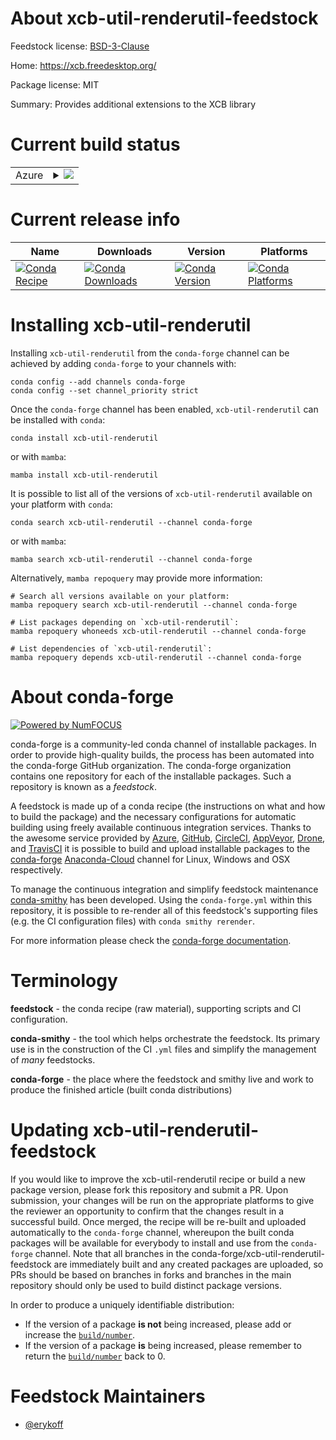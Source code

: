 About xcb-util-renderutil-feedstock
===================================

Feedstock license: [BSD-3-Clause](https://github.com/conda-forge/xcb-util-renderutil-feedstock/blob/main/LICENSE.txt)

Home: https://xcb.freedesktop.org/

Package license: MIT

Summary: Provides additional extensions to the XCB library

Current build status
====================


<table>
    
  <tr>
    <td>Azure</td>
    <td>
      <details>
        <summary>
          <a href="https://dev.azure.com/conda-forge/feedstock-builds/_build/latest?definitionId=16398&branchName=main">
            <img src="https://dev.azure.com/conda-forge/feedstock-builds/_apis/build/status/xcb-util-renderutil-feedstock?branchName=main">
          </a>
        </summary>
        <table>
          <thead><tr><th>Variant</th><th>Status</th></tr></thead>
          <tbody><tr>
              <td>linux_64</td>
              <td>
                <a href="https://dev.azure.com/conda-forge/feedstock-builds/_build/latest?definitionId=16398&branchName=main">
                  <img src="https://dev.azure.com/conda-forge/feedstock-builds/_apis/build/status/xcb-util-renderutil-feedstock?branchName=main&jobName=linux&configuration=linux%20linux_64_" alt="variant">
                </a>
              </td>
            </tr><tr>
              <td>linux_aarch64</td>
              <td>
                <a href="https://dev.azure.com/conda-forge/feedstock-builds/_build/latest?definitionId=16398&branchName=main">
                  <img src="https://dev.azure.com/conda-forge/feedstock-builds/_apis/build/status/xcb-util-renderutil-feedstock?branchName=main&jobName=linux&configuration=linux%20linux_aarch64_" alt="variant">
                </a>
              </td>
            </tr><tr>
              <td>linux_ppc64le</td>
              <td>
                <a href="https://dev.azure.com/conda-forge/feedstock-builds/_build/latest?definitionId=16398&branchName=main">
                  <img src="https://dev.azure.com/conda-forge/feedstock-builds/_apis/build/status/xcb-util-renderutil-feedstock?branchName=main&jobName=linux&configuration=linux%20linux_ppc64le_" alt="variant">
                </a>
              </td>
            </tr>
          </tbody>
        </table>
      </details>
    </td>
  </tr>
</table>

Current release info
====================

| Name | Downloads | Version | Platforms |
| --- | --- | --- | --- |
| [![Conda Recipe](https://img.shields.io/badge/recipe-xcb--util--renderutil-green.svg)](https://anaconda.org/conda-forge/xcb-util-renderutil) | [![Conda Downloads](https://img.shields.io/conda/dn/conda-forge/xcb-util-renderutil.svg)](https://anaconda.org/conda-forge/xcb-util-renderutil) | [![Conda Version](https://img.shields.io/conda/vn/conda-forge/xcb-util-renderutil.svg)](https://anaconda.org/conda-forge/xcb-util-renderutil) | [![Conda Platforms](https://img.shields.io/conda/pn/conda-forge/xcb-util-renderutil.svg)](https://anaconda.org/conda-forge/xcb-util-renderutil) |

Installing xcb-util-renderutil
==============================

Installing `xcb-util-renderutil` from the `conda-forge` channel can be achieved by adding `conda-forge` to your channels with:

```
conda config --add channels conda-forge
conda config --set channel_priority strict
```

Once the `conda-forge` channel has been enabled, `xcb-util-renderutil` can be installed with `conda`:

```
conda install xcb-util-renderutil
```

or with `mamba`:

```
mamba install xcb-util-renderutil
```

It is possible to list all of the versions of `xcb-util-renderutil` available on your platform with `conda`:

```
conda search xcb-util-renderutil --channel conda-forge
```

or with `mamba`:

```
mamba search xcb-util-renderutil --channel conda-forge
```

Alternatively, `mamba repoquery` may provide more information:

```
# Search all versions available on your platform:
mamba repoquery search xcb-util-renderutil --channel conda-forge

# List packages depending on `xcb-util-renderutil`:
mamba repoquery whoneeds xcb-util-renderutil --channel conda-forge

# List dependencies of `xcb-util-renderutil`:
mamba repoquery depends xcb-util-renderutil --channel conda-forge
```


About conda-forge
=================

[![Powered by
NumFOCUS](https://img.shields.io/badge/powered%20by-NumFOCUS-orange.svg?style=flat&colorA=E1523D&colorB=007D8A)](https://numfocus.org)

conda-forge is a community-led conda channel of installable packages.
In order to provide high-quality builds, the process has been automated into the
conda-forge GitHub organization. The conda-forge organization contains one repository
for each of the installable packages. Such a repository is known as a *feedstock*.

A feedstock is made up of a conda recipe (the instructions on what and how to build
the package) and the necessary configurations for automatic building using freely
available continuous integration services. Thanks to the awesome service provided by
[Azure](https://azure.microsoft.com/en-us/services/devops/), [GitHub](https://github.com/),
[CircleCI](https://circleci.com/), [AppVeyor](https://www.appveyor.com/),
[Drone](https://cloud.drone.io/welcome), and [TravisCI](https://travis-ci.com/)
it is possible to build and upload installable packages to the
[conda-forge](https://anaconda.org/conda-forge) [Anaconda-Cloud](https://anaconda.org/)
channel for Linux, Windows and OSX respectively.

To manage the continuous integration and simplify feedstock maintenance
[conda-smithy](https://github.com/conda-forge/conda-smithy) has been developed.
Using the ``conda-forge.yml`` within this repository, it is possible to re-render all of
this feedstock's supporting files (e.g. the CI configuration files) with ``conda smithy rerender``.

For more information please check the [conda-forge documentation](https://conda-forge.org/docs/).

Terminology
===========

**feedstock** - the conda recipe (raw material), supporting scripts and CI configuration.

**conda-smithy** - the tool which helps orchestrate the feedstock.
                   Its primary use is in the construction of the CI ``.yml`` files
                   and simplify the management of *many* feedstocks.

**conda-forge** - the place where the feedstock and smithy live and work to
                  produce the finished article (built conda distributions)


Updating xcb-util-renderutil-feedstock
======================================

If you would like to improve the xcb-util-renderutil recipe or build a new
package version, please fork this repository and submit a PR. Upon submission,
your changes will be run on the appropriate platforms to give the reviewer an
opportunity to confirm that the changes result in a successful build. Once
merged, the recipe will be re-built and uploaded automatically to the
`conda-forge` channel, whereupon the built conda packages will be available for
everybody to install and use from the `conda-forge` channel.
Note that all branches in the conda-forge/xcb-util-renderutil-feedstock are
immediately built and any created packages are uploaded, so PRs should be based
on branches in forks and branches in the main repository should only be used to
build distinct package versions.

In order to produce a uniquely identifiable distribution:
 * If the version of a package **is not** being increased, please add or increase
   the [``build/number``](https://docs.conda.io/projects/conda-build/en/latest/resources/define-metadata.html#build-number-and-string).
 * If the version of a package **is** being increased, please remember to return
   the [``build/number``](https://docs.conda.io/projects/conda-build/en/latest/resources/define-metadata.html#build-number-and-string)
   back to 0.

Feedstock Maintainers
=====================

* [@erykoff](https://github.com/erykoff/)

